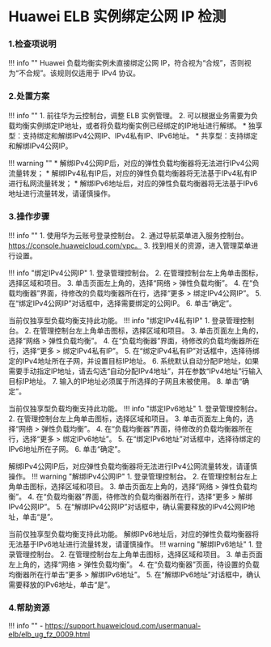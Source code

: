 # Huawei ELB 实例绑定公网 IP 检测

### 1.检查项说明
!!! info ""
    Huawei 负载均衡实例未直接绑定公网 IP，符合视为“合规”，否则视为“不合规”。该规则仅适用于 IPv4 协议。

### 2.处置方案
!!! info ""
    1. 前往华为云控制台，调整 ELB 实例管理。
    2. 可以根据业务需要为负载均衡实例绑定IP地址，或者将负载均衡实例已经绑定的IP地址进行解绑。
        * 独享型：支持绑定和解绑IPv4公网IP、IPv4私有IP、IPv6地址。
        * 共享型：支持绑定和解绑IPv4公网IP。

!!! warning ""
    * 解绑IPv4公网IP后，对应的弹性负载均衡器将无法进行IPv4公网流量转发；
    * 解绑IPv4私有IP后，对应的弹性负载均衡器将无法基于IPv4私有IP进行私网流量转发；
    * 解绑IPv6地址后，对应的弹性负载均衡器将无法基于IPv6地址进行流量转发，请谨慎操作。

### 3.操作步骤
!!! info ""
    1. 使用华为云账号登录控制台。
    2. 通过导航菜单进入服务控制台。https://console.huaweicloud.com/vpc。
    3. 找到相关的资源，进入管理菜单进行设置。

!!! info "绑定IPv4公网IP"
    1. 登录管理控制台。
    2. 在管理控制台左上角单击图标，选择区域和项目。
    3. 单击页面左上角的，选择“网络 > 弹性负载均衡”。
    4. 在“负载均衡器”界面，待修改的负载均衡器所在行，选择“更多 > 绑定IPv4公网IP”。
    5. 在“绑定IPv4公网IP”对话框中，选择需要绑定的公网IP。
    6. 单击“确定”。

当前仅独享型负载均衡支持此功能。
!!! info "绑定IPv4私有IP"
    1. 登录管理控制台。
    2. 在管理控制台左上角单击图标，选择区域和项目。
    3. 单击页面左上角的，选择“网络 > 弹性负载均衡”。
    4. 在“负载均衡器”界面，待修改的负载均衡器所在行，选择“更多 > 绑定IPv4私有IP”。
    5. 在“绑定IPv4私有IP”对话框中，选择待绑定的IPv4地址所在子网，并设置目标IP地址。
    6. 系统默认自动分配IP地址，如果需要手动指定IP地址，请去勾选“自动分配IPv4地址”，并在参数“IPv4地址”行输入目标IP地址。
    7. 输入的IP地址必须属于所选择的子网且未被使用。
    8. 单击“确定”。

当前仅独享型负载均衡支持此功能。
!!! info "绑定IPv6地址"
    1. 登录管理控制台。
    2. 在管理控制台左上角单击图标，选择区域和项目。
    3. 单击页面左上角的，选择“网络 > 弹性负载均衡”。
    4. 在“负载均衡器”界面，待修改的负载均衡器所在行，选择“更多 > 绑定IPv6地址”。
    5. 在“绑定IPv6地址”对话框中，选择待绑定的IPv6地址所在子网。
    6. 单击“确定”。

解绑IPv4公网IP后，对应弹性负载均衡器将无法进行IPv4公网流量转发，请谨慎操作。
!!! warning "解绑IPv4公网IP"
    1. 登录管理控制台。
    2. 在管理控制台左上角单击图标，选择区域和项目。
    3. 单击页面左上角的，选择“网络 > 弹性负载均衡”。
    4. 在“负载均衡器”界面，待修改的负载均衡器所在行，选择“更多 > 解绑IPv4公网IP”。
    5. 在“解绑IPv4公网IP”对话框中，确认需要释放的IPv4公网IP地址，单击“是”。

当前仅独享型负载均衡支持此功能。
解绑IPv6地址后，对应的弹性负载均衡器将无法基于IPv6地址进行流量转发，请谨慎操作。
!!! warning "解绑IPv6地址"
    1. 登录管理控制台。
    2. 在管理控制台左上角单击图标，选择区域和项目。
    3. 单击页面左上角的，选择“网络 > 弹性负载均衡”。
    4. 在“负载均衡器”页面，待设置的负载均衡器所在行单击“更多 > 解绑IPv6地址”。
    5. 在“解绑IPv6地址”对话框中，确认需要释放的IPv6地址，单击“是”。

### 4.帮助资源
!!! info ""
    - https://support.huaweicloud.com/usermanual-elb/elb_ug_fz_0009.html
